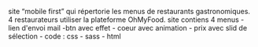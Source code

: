 site “mobile first” qui répertorie les menus de restaurants gastronomiques.
4 restaurateurs utiliser la plateforme OhMyFood. site contiens 4 menus - lien d'envoi mail -btn avec effet - coeur avec animation - prix avec slid de sélection - 
code : css - sass - html  
